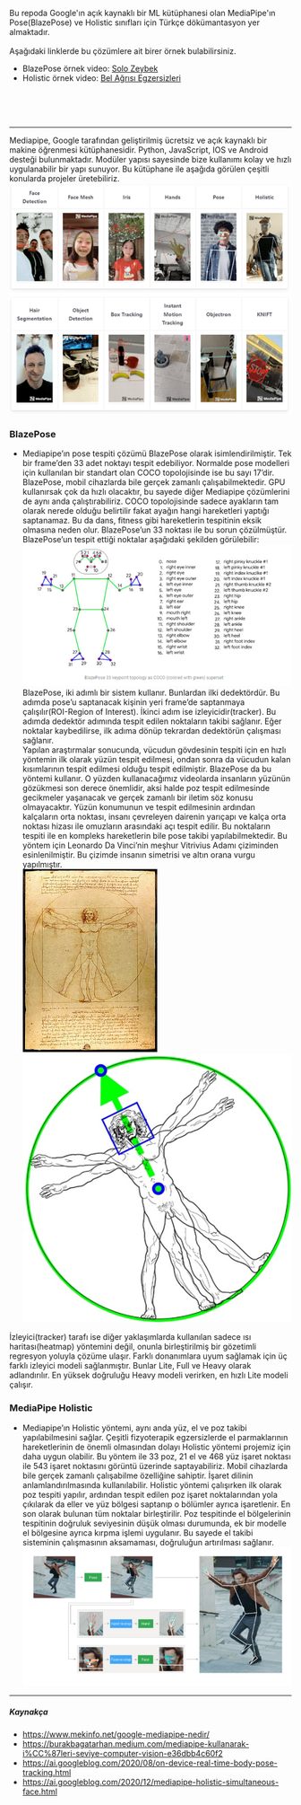 Bu repoda Google'ın açık kaynaklı bir ML kütüphanesi olan MediaPipe'ın Pose(BlazePose) ve Holistic sınıfları için Türkçe dökümantasyon yer almaktadır. <br><br>
Aşağıdaki linklerde bu çözümlere ait birer örnek bulabilirsiniz.

- BlazePose örnek video: [Solo Zeybek](https://www.youtube.com/watch?v=TkPyRMrYUN8&t=2s)
- Holistic örnek video: [Bel Ağrısı Egzersizleri](https://www.youtube.com/watch?v=olS2u2oDGnA)

<br>
<br>
<br>
<hr>

Mediapipe, Google tarafından geliştirilmiş ücretsiz ve açık kaynaklı bir makine öğrenmesi kütüphanesidir. Python, JavaScript, IOS ve Android desteği bulunmaktadır. Modüler yapısı sayesinde bize kullanımı kolay ve hızlı uygulanabilir bir yapı sunuyor. Bu kütüphane ile aşağıda görülen çeşitli konularda projeler üretebiliriz.<br>
![Çözümler](cozumler.png)<br>
### BlazePose


- Mediapipe’ın pose tespiti çözümü BlazePose olarak isimlendirilmiştir. Tek bir frame’den 33 adet noktayı tespit edebiliyor. Normalde pose modelleri için kullanılan bir standart olan COCO topolojisinde ise bu sayı 17’dir. BlazePose, mobil cihazlarda bile gerçek zamanlı çalışabilmektedir. GPU kullanırsak çok da hızlı olacaktır, bu sayede diğer Mediapipe çözümlerini de aynı anda çalıştırabiliriz. COCO topolojisinde sadece ayakların tam olarak nerede olduğu belirtilir fakat ayağın hangi hareketleri yaptığı saptanamaz. Bu da dans, fitness gibi hareketlerin tespitinin eksik olmasına neden olur. BlazePose’un 33 noktası ile bu sorun çözülmüştür. BlazePose’un tespit ettiği noktalar aşağıdaki şekilden görülebilir:<br>
![Pose Noktaları](pose_landmarks.png)<br>
BlazePose, iki adımlı bir sistem kullanır. Bunlardan ilki dedektördür. Bu adımda pose’u saptanacak kişinin yeri frame’de saptanmaya çalışılır(ROI-Region of Interest). İkinci adım ise izleyicidir(tracker). Bu adımda dedektör adımında tespit edilen noktaların takibi sağlanır. Eğer noktalar kaybedilirse, ilk adıma dönüp tekrardan dedektörün çalışması sağlanır.  <br>
Yapılan araştırmalar sonucunda, vücudun gövdesinin tespiti için en hızlı yöntemin ilk olarak yüzün tespit edilmesi, ondan sonra da vücudun kalan kısımlarının tespit edilmesi olduğu tespit edilmiştir. BlazePose da bu yöntemi kullanır. O yüzden kullanacağımız videolarda insanların yüzünün gözükmesi son derece önemlidir, aksi halde poz tespit edilmesinde gecikmeler yaşanacak ve gerçek zamanlı bir iletim söz konusu olmayacaktır. Yüzün konumunun ve tespit edilmesinin ardından kalçaların orta noktası, insanı çevreleyen dairenin yarıçapı ve kalça orta noktası hizası ile omuzların arasındaki açı tespit edilir. Bu noktaların tespiti ile en kompleks hareketlerin bile pose takibi yapılabilmektedir. Bu yöntem için Leonardo Da Vinci’nin meşhur Vitrivius Adamı çiziminden esinlenilmiştir. Bu çizimde insanın simetrisi ve altın orana vurgu yapılmıştır. <br>
![Leonarda Da Vinci'nin Vitrivius Adamı çizimi](leo_vitrivius.png)<br>
![BlazePose'da izlenilen yöntem](vitri.png)<br>

İzleyici(tracker) tarafı ise diğer yaklaşımlarda kullanılan sadece ısı haritası(heatmap) yöntemini değil, onunla birleştirilmiş bir gözetimli regresyon yoluyla çözüme ulaşır. Farklı donanımlara uyum sağlamak için üç farklı izleyici modeli sağlanmıştır. Bunlar Lite, Full ve Heavy olarak adlandırılır. En yüksek doğruluğu Heavy modeli verirken, en hızlı Lite modeli çalışır. <br>

### MediaPipe Holistic 

- Mediapipe’ın Holistic yöntemi, aynı anda yüz, el ve poz takibi yapılabilmesini sağlar. Çeşitli fizyoterapik egzersizlerde el parmaklarının hareketlerinin de önemli olmasından dolayı Holistic yöntemi projemiz için daha uygun olabilir. Bu yöntem ile 33 poz, 21 el ve 468 yüz işaret noktası ile 543 işaret noktasını görüntü üzerinde saptayabiliriz. Mobil cihazlarda bile gerçek zamanlı çalışabilme özelliğine sahiptir. İşaret dilinin anlamlandırılmasında kullanılabilir. Holistic yöntemi çalışırken ilk olarak poz tespiti yapılır, ardından tespit edilen poz işaret noktalarından yola çıkılarak da eller ve yüz bölgesi saptanıp o bölümler ayrıca işaretlenir. En son olarak bulunan tüm noktalar birleştirilir. Poz tespitinde el bölgelerinin tespitinin doğruluk seviyesinin düşük olması durumunda, ek bir modelle el bölgesine ayrıca kırpma işlemi uygulanır. Bu sayede el takibi sisteminin çalışmasının aksamaması, doğruluğun artırılması sağlanır. <br>
![MediaPipe Holistic Çalışma Şeması](holistic_sema.png)<br>
<hr>

##### Kaynakça  
- https://www.mekinfo.net/google-mediapipe-nedir/ <br>
- https://burakbagatarhan.medium.com/mediapipe-kullanarak-i%CC%87leri-seviye-computer-vision-e36dbb4c60f2 <br>
- https://ai.googleblog.com/2020/08/on-device-real-time-body-pose-tracking.html<br>
- https://ai.googleblog.com/2020/12/mediapipe-holistic-simultaneous-face.html
